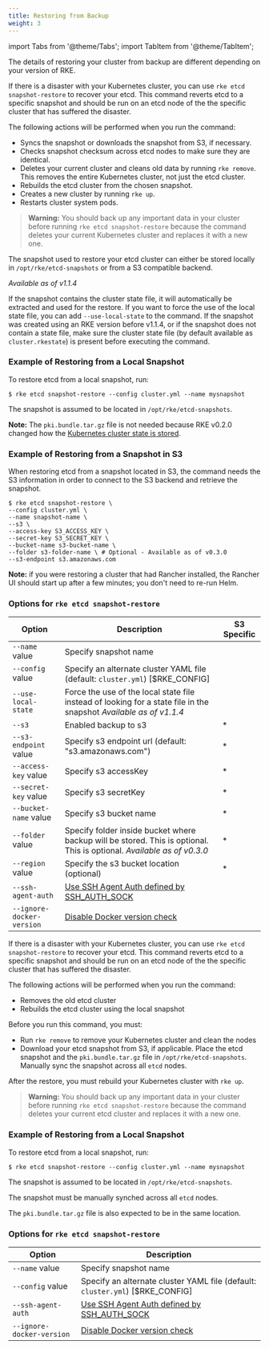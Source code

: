 ```yaml
---
title: Restoring from Backup
weight: 3
---
```


import Tabs from '@theme/Tabs';
import TabItem from '@theme/TabItem';

The details of restoring your cluster from backup are different depending on your version of RKE.

<Tabs>
<TabItem value="RKE v0.2.0+">

If there is a disaster with your Kubernetes cluster, you can use `rke etcd snapshot-restore` to recover your etcd. This command reverts etcd to a specific snapshot and should be run on an etcd node of the the specific cluster that has suffered the disaster.

The following actions will be performed when you run the command:

- Syncs the snapshot or downloads the snapshot from S3, if necessary.
- Checks snapshot checksum across etcd nodes to make sure they are identical.
- Deletes your current cluster and cleans old data by running `rke remove`. This removes the entire Kubernetes cluster, not just the etcd cluster.
- Rebuilds the etcd cluster from the chosen snapshot.
- Creates a new cluster by running `rke up`.
- Restarts cluster system pods.

>**Warning:** You should back up any important data in your cluster before running `rke etcd snapshot-restore` because the command deletes your current Kubernetes cluster and replaces it with a new one.

The snapshot used to restore your etcd cluster can either be stored locally in `/opt/rke/etcd-snapshots` or from a S3 compatible backend.

_Available as of v1.1.4_

If the snapshot contains the cluster state file, it will automatically be extracted and used for the restore. If you want to force the use of the local state file, you can add `--use-local-state` to the command. If the snapshot was created using an RKE version before v1.1.4, or if the snapshot does not contain a state file, make sure the cluster state file (by default available as `cluster.rkestate`) is present before executing the command.

### Example of Restoring from a Local Snapshot

To restore etcd from a local snapshot, run:

```
$ rke etcd snapshot-restore --config cluster.yml --name mysnapshot
```

The snapshot is assumed to be located in `/opt/rke/etcd-snapshots`.

**Note:** The `pki.bundle.tar.gz` file is not needed because RKE v0.2.0 changed how the [Kubernetes cluster state is stored](installation/#kubernetes-cluster-state).

### Example of Restoring from a Snapshot in S3

When restoring etcd from a snapshot located in S3, the command needs the S3 information in order to connect to the S3 backend and retrieve the snapshot.

```shell
$ rke etcd snapshot-restore \
--config cluster.yml \
--name snapshot-name \
--s3 \
--access-key S3_ACCESS_KEY \
--secret-key S3_SECRET_KEY \
--bucket-name s3-bucket-name \
--folder s3-folder-name \ # Optional - Available as of v0.3.0
--s3-endpoint s3.amazonaws.com
```
**Note:** if you were restoring a cluster that had Rancher installed, the Rancher UI should start up after a few minutes; you don't need to re-run Helm.

### Options for `rke etcd snapshot-restore`

| Option | Description | S3 Specific |
| --- | --- | ---|
| `--name` value            |  Specify snapshot name | |
| `--config` value          |  Specify an alternate cluster YAML file (default: `cluster.yml`) [$RKE_CONFIG] | |
| `--use-local-state`       | Force the use of the local state file instead of looking for a state file in the snapshot _Available as of v1.1.4_ | |
| `--s3`                    |  Enabled backup to s3 |* |
| `--s3-endpoint` value     |  Specify s3 endpoint url (default: "s3.amazonaws.com") | * |
| `--access-key` value      |  Specify s3 accessKey | *|
| `--secret-key` value      |  Specify s3 secretKey | *|
| `--bucket-name` value     |  Specify s3 bucket name | *|
| `--folder` value     |   Specify folder inside  bucket where backup will be stored. This is optional.  This is optional. _Available as of v0.3.0_ | *|
| `--region` value          |  Specify the s3 bucket location (optional) | *|
| `--ssh-agent-auth`      |   [Use SSH Agent Auth defined by SSH_AUTH_SOCK](config-options/#ssh-agent) | |
| `--ignore-docker-version`  | [Disable Docker version check](config-options/#supported-docker-versions) |

</TabItem>
<TabItem value="RKE before v0.2.0">

If there is a disaster with your Kubernetes cluster, you can use `rke etcd snapshot-restore` to recover your etcd. This command reverts etcd to a specific snapshot and should be run on an etcd node of the the specific cluster that has suffered the disaster.

The following actions will be performed when you run the command:

- Removes the old etcd cluster
- Rebuilds the etcd cluster using the local snapshot

Before you run this command, you must:

- Run `rke remove` to remove your Kubernetes cluster and clean the nodes
- Download your etcd snapshot from S3, if applicable. Place the etcd snapshot and the `pki.bundle.tar.gz` file in `/opt/rke/etcd-snapshots`. Manually sync the snapshot across all `etcd` nodes.

After the restore, you must rebuild your Kubernetes cluster with `rke up`.

>**Warning:** You should back up any important data in your cluster before running `rke etcd snapshot-restore` because the command deletes your current etcd cluster and replaces it with a new one.

### Example of Restoring from a Local Snapshot

To restore etcd from a local snapshot, run:

```
$ rke etcd snapshot-restore --config cluster.yml --name mysnapshot
```

The snapshot is assumed to be located in `/opt/rke/etcd-snapshots`.

The snapshot must be manually synched across all `etcd` nodes.

The `pki.bundle.tar.gz` file is also expected to be in the same location.

### Options for `rke etcd snapshot-restore`

| Option | Description |
| --- | --- |
| `--name` value            |  Specify snapshot name |
| `--config` value          |  Specify an alternate cluster YAML file (default: `cluster.yml`) [$RKE_CONFIG] |
| `--ssh-agent-auth`      |   [Use SSH Agent Auth defined by SSH_AUTH_SOCK](config-options/#ssh-agent) |
| `--ignore-docker-version`  | [Disable Docker version check](config-options/#supported-docker-versions) |

</TabItem>
</Tabs>
